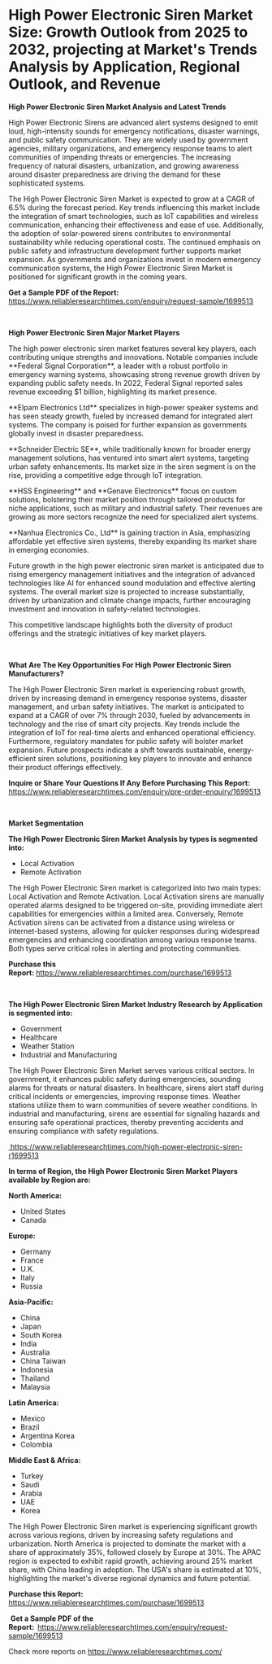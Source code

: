 <p><h1>High Power Electronic Siren Market Size: Growth Outlook from 2025 to 2032, projecting at Market's Trends Analysis by Application, Regional Outlook, and Revenue</h1></p><p><strong>High Power Electronic Siren Market Analysis and Latest Trends</strong></p>
<p><p>High Power Electronic Sirens are advanced alert systems designed to emit loud, high-intensity sounds for emergency notifications, disaster warnings, and public safety communication. They are widely used by government agencies, military organizations, and emergency response teams to alert communities of impending threats or emergencies. The increasing frequency of natural disasters, urbanization, and growing awareness around disaster preparedness are driving the demand for these sophisticated systems.</p><p>The High Power Electronic Siren Market is expected to grow at a CAGR of 6.5% during the forecast period. Key trends influencing this market include the integration of smart technologies, such as IoT capabilities and wireless communication, enhancing their effectiveness and ease of use. Additionally, the adoption of solar-powered sirens contributes to environmental sustainability while reducing operational costs. The continued emphasis on public safety and infrastructure development further supports market expansion. As governments and organizations invest in modern emergency communication systems, the High Power Electronic Siren Market is positioned for significant growth in the coming years.</p></p>
<p><strong>Get a Sample PDF of the Report:&nbsp;</strong> <a href="https://www.reliableresearchtimes.com/enquiry/request-sample/1699513?utm_campaign=2931&utm_medium=2&utm_source=Github&utm_content=ia&utm_term=27032025&utm_id=high-power-electronic-siren">https://www.reliableresearchtimes.com/enquiry/request-sample/1699513</a></p>
<p>&nbsp;</p>
<p><strong>High Power Electronic Siren Major Market Players</strong></p>
<p><p>The high power electronic siren market features several key players, each contributing unique strengths and innovations. Notable companies include **Federal Signal Corporation**, a leader with a robust portfolio in emergency warning systems, showcasing strong revenue growth driven by expanding public safety needs. In 2022, Federal Signal reported sales revenue exceeding $1 billion, highlighting its market presence.</p><p>**Elpam Electronics Ltd** specializes in high-power speaker systems and has seen steady growth, fueled by increased demand for integrated alert systems. The company is poised for further expansion as governments globally invest in disaster preparedness.</p><p>**Schneider Electric SE**, while traditionally known for broader energy management solutions, has ventured into smart alert systems, targeting urban safety enhancements. Its market size in the siren segment is on the rise, providing a competitive edge through IoT integration.</p><p>**HSS Engineering** and **Genave Electronics** focus on custom solutions, bolstering their market position through tailored products for niche applications, such as military and industrial safety. Their revenues are growing as more sectors recognize the need for specialized alert systems.</p><p>**Nanhua Electronics Co., Ltd** is gaining traction in Asia, emphasizing affordable yet effective siren systems, thereby expanding its market share in emerging economies. </p><p>Future growth in the high power electronic siren market is anticipated due to rising emergency management initiatives and the integration of advanced technologies like AI for enhanced sound modulation and effective alerting systems. The overall market size is projected to increase substantially, driven by urbanization and climate change impacts, further encouraging investment and innovation in safety-related technologies. </p><p>This competitive landscape highlights both the diversity of product offerings and the strategic initiatives of key market players.</p></p>
<p>&nbsp;</p>
<p><strong>What Are The Key Opportunities For High Power Electronic Siren Manufacturers?</strong></p>
<p><p>The High Power Electronic Siren market is experiencing robust growth, driven by increasing demand in emergency response systems, disaster management, and urban safety initiatives. The market is anticipated to expand at a CAGR of over 7% through 2030, fueled by advancements in technology and the rise of smart city projects. Key trends include the integration of IoT for real-time alerts and enhanced operational efficiency. Furthermore, regulatory mandates for public safety will bolster market expansion. Future prospects indicate a shift towards sustainable, energy-efficient siren solutions, positioning key players to innovate and enhance their product offerings effectively.</p></p>
<p><strong>Inquire or Share Your Questions If Any Before Purchasing This Report:</strong> <a href="https://www.reliableresearchtimes.com/enquiry/pre-order-enquiry/1699513?utm_campaign=2931&utm_medium=2&utm_source=Github&utm_content=ia&utm_term=27032025&utm_id=high-power-electronic-siren">https://www.reliableresearchtimes.com/enquiry/pre-order-enquiry/1699513</a></p>
<p>&nbsp;</p>
<p><strong>Market Segmentation</strong></p>
<p><strong>The High Power Electronic Siren Market Analysis by types is segmented into:</strong></p>
<p><ul><li>Local Activation</li><li>Remote Activation</li></ul></p>
<p><p>The High Power Electronic Siren market is categorized into two main types: Local Activation and Remote Activation. Local Activation sirens are manually operated alarms designed to be triggered on-site, providing immediate alert capabilities for emergencies within a limited area. Conversely, Remote Activation sirens can be activated from a distance using wireless or internet-based systems, allowing for quicker responses during widespread emergencies and enhancing coordination among various response teams. Both types serve critical roles in alerting and protecting communities.</p></p>
<p><strong>Purchase this Report:&nbsp;</strong><a href="https://www.reliableresearchtimes.com/purchase/1699513?utm_campaign=2931&utm_medium=2&utm_source=Github&utm_content=ia&utm_term=27032025&utm_id=high-power-electronic-siren">https://www.reliableresearchtimes.com/purchase/1699513</a></p>
<p>&nbsp;</p>
<p><strong>The High Power Electronic Siren Market Industry Research by Application is segmented into:</strong></p>
<p><ul><li>Government</li><li>Healthcare</li><li>Weather Station</li><li>Industrial and Manufacturing</li></ul></p>
<p><p>The High Power Electronic Siren Market serves various critical sectors. In government, it enhances public safety during emergencies, sounding alarms for threats or natural disasters. In healthcare, sirens alert staff during critical incidents or emergencies, improving response times. Weather stations utilize them to warn communities of severe weather conditions. In industrial and manufacturing, sirens are essential for signaling hazards and ensuring safe operational practices, thereby preventing accidents and ensuring compliance with safety regulations.</p></p>
<p><a href="https://www.reliableresearchtimes.com/high-power-electronic-siren-r1699513?utm_campaign=2931&utm_medium=2&utm_source=Github&utm_content=ia&utm_term=27032025&utm_id=high-power-electronic-siren">&nbsp;https://www.reliableresearchtimes.com/high-power-electronic-siren-r1699513</a></p>
<p><strong>In terms of Region, the High Power Electronic Siren Market Players available by Region are:</strong></p>
<p>
    <p> <strong> North America: </strong>
        <ul>
            <li>United States</li>
            <li>Canada</li>
        </ul>
        </p> 
    <p> <strong> Europe: </strong>
        <ul>
            <li>Germany</li>
            <li>France</li>
            <li>U.K.</li>
            <li>Italy</li>
            <li>Russia</li>
        </ul>
        </p> 
    <p> <strong> Asia-Pacific: </strong>
        <ul>
            <li>China</li>
            <li>Japan</li>
            <li>South Korea</li>
            <li>India</li>
            <li>Australia</li>
            <li>China Taiwan</li>
            <li>Indonesia</li>
            <li>Thailand</li>
            <li>Malaysia</li>
        </ul>
        </p> 
    <p> <strong> Latin America: </strong>
        <ul>
            <li>Mexico</li>
            <li>Brazil</li>
            <li>Argentina Korea</li>
            <li>Colombia</li>
        </ul>
        </p> 
    <p> <strong> Middle East & Africa: </strong>
        <ul>
            <li>Turkey</li>
            <li>Saudi</li>
            <li>Arabia</li>
            <li>UAE</li>
            <li>Korea</li>
        </ul>
    </p>
    </p>
<p><p>The High Power Electronic Siren market is experiencing significant growth across various regions, driven by increasing safety regulations and urbanization. North America is projected to dominate the market with a share of approximately 35%, followed closely by Europe at 30%. The APAC region is expected to exhibit rapid growth, achieving around 25% market share, with China leading in adoption. The USA's share is estimated at 10%, highlighting the market's diverse regional dynamics and future potential.</p></p>
<p><strong>Purchase this Report: </strong><a href="https://www.reliableresearchtimes.com/purchase/1699513?utm_campaign=2931&utm_medium=2&utm_source=Github&utm_content=ia&utm_term=27032025&utm_id=high-power-electronic-siren">https://www.reliableresearchtimes.com/purchase/1699513</a></p>
<p>&nbsp;<strong>Get a Sample PDF of the Report:&nbsp;&nbsp;</strong><a href="https://www.reliableresearchtimes.com/enquiry/request-sample/1699513?utm_campaign=2931&utm_medium=2&utm_source=Github&utm_content=ia&utm_term=27032025&utm_id=high-power-electronic-siren">https://www.reliableresearchtimes.com/enquiry/request-sample/1699513</a></p>
<p><strong></strong></p>
<p>Check more reports on <a href="https://www.reliableresearchtimes.com/?utm_campaign=2931&utm_medium=2&utm_source=Github&utm_content=ia&utm_term=27032025&utm_id=high-power-electronic-siren">https://www.reliableresearchtimes.com/</a></p>